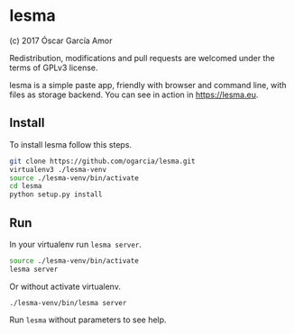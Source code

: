 # lesma 

(c) 2017 Óscar García Amor

Redistribution, modifications and pull requests are welcomed under the terms
of GPLv3 license.

lesma is a simple paste app, friendly with browser and command line, with
files as storage backend. You can see in action in https://lesma.eu.

## Install

To install lesma follow this steps.

```sh
git clone https://github.com/ogarcia/lesma.git
virtualenv3 ./lesma-venv
source ./lesma-venv/bin/activate
cd lesma
python setup.py install
```

## Run

In your virtualenv run `lesma server`.

```sh
source ./lesma-venv/bin/activate
lesma server
```

Or without activate virtualenv.

```
./lesma-venv/bin/lesma server
```

Run `lesma` without parameters to see help.
